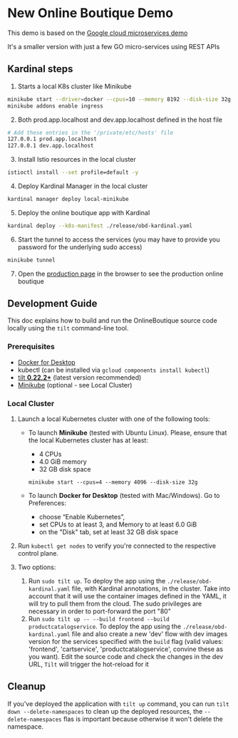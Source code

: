# New Online Boutique Demo

This demo is based on the [Google cloud microservices demo](https://github.com/GoogleCloudPlatform/microservices-demo) 

It's a smaller version with just a few GO micro-services using REST APIs

## Kardinal steps

1. Starts a local K8s cluster like Minikube

```bash
minikube start --driver=docker --cpus=10 --memory 8192 --disk-size 32g
minikube addons enable ingress
```

2. Both prod.app.localhost and dev.app.localhost defined in the host file
```bash
# Add these entries in the '/private/etc/hosts' file
127.0.0.1 prod.app.localhost
127.0.0.1 dev.app.localhost
```

3. Install Istio resources in the local cluster

```bash
istioctl install --set profile=default -y
```

4. Deploy Kardinal Manager in the local cluster

```bash
kardinal manager deploy local-minikube
```

5. Deploy the online boutique app with Kardinal

```bash
kardinal deploy --k8s-manifest ./release/obd-kardinal.yaml
```

6. Start the tunnel to access the services (you may have to provide you password for the underlying sudo access)
```bash
minikube tunnel
```

7. Open the [production page](http://prod.app.localhost/) in the browser to see the production online boutique


## Development Guide

This doc explains how to build and run the OnlineBoutique source code locally using the `tilt` command-line tool.

### Prerequisites

- [Docker for Desktop](https://www.docker.com/products/docker-desktop)
- kubectl (can be installed via `gcloud components install kubectl`)
- [tilt **0.22.2+**](https://docs.tilt.dev/install.html) (latest version recommended)
- [Minikube](https://minikube.sigs.k8s.io/docs/start/) (optional - see Local Cluster)

### Local Cluster

1. Launch a local Kubernetes cluster with one of the following tools:

    - To launch **Minikube** (tested with Ubuntu Linux). Please, ensure that the
      local Kubernetes cluster has at least:
        - 4 CPUs
        - 4.0 GiB memory
        - 32 GB disk space

      ```shell
      minikube start --cpus=4 --memory 4096 --disk-size 32g
      ```

    - To launch **Docker for Desktop** (tested with Mac/Windows). Go to Preferences:
        - choose “Enable Kubernetes”,
        - set CPUs to at least 3, and Memory to at least 6.0 GiB
        - on the "Disk" tab, set at least 32 GB disk space

2. Run `kubectl get nodes` to verify you're connected to the respective control plane.

3. Two options:
   1. Run `sudo tilt up`.
         To deploy the app using the `./release/obd-kardinal.yaml` file, with Kardinal annotations, in the cluster. Take into account that it will use the container images defined in the YAML, it will try to pull them from the cloud. The sudo privileges are necessary in order to port-forward the port "80"
   2. Run `sudo tilt up -- --build frontend --build productcatalogservice`.
         To deploy the app using the `./release/obd-kardinal.yaml` file and also create a new 'dev' flow with dev images version for the services specified with the `build` flag (valid values: 'frontend', 'cartservice', 'productcatalogservice', convine these as you want).
         Edit the source code and check the changes in the dev URL, `Tilt` will trigger the hot-reload for it

## Cleanup

If you've deployed the application with `tilt up` command, you can run
`tilt down --delete-namespaces` to clean up the deployed resources, the `--delete-namespaces` flas is important because otherwise it won't delete the namespace.
